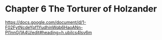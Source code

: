 # Chapter 6 The Torturer of Holzander 

https://docs.google.com/document/d/1-F02FytNcdeYpf1YudhinWqb6HaoANn-Pl1nnGj1A4U/edit#heading=h.ubilcs4lsv6m
